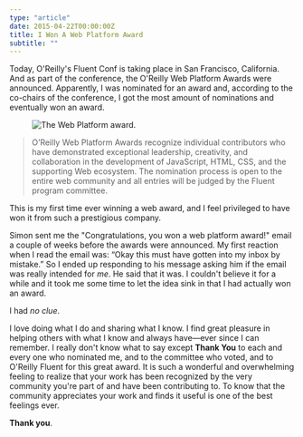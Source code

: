 ```yaml
---
type: "article"
date: 2015-04-22T00:00:00Z
title: I Won A Web Platform Award
subtitle: ""
---
```


Today, O'Reilly's Fluent Conf is taking place in San Francisco, California. And as part of the conference, the O'Reilly Web Platform Awards were announced. Apparently, I was nominated for an award and, according to the co-chairs of the conference, I got the most amount of nominations and eventually won an award.

<figure>
	<img src="../../images/web-platform-award.jpg" alt="The Web Platform award.">
</figure>

<blockquote>
	O’Reilly Web Platform Awards recognize individual contributors who have demonstrated exceptional leadership, creativity, and collaboration in the development of JavaScript, HTML, CSS, and the supporting Web ecosystem. The nomination process is open to the entire web community and all entries will be judged by the Fluent program committee.
</blockquote>



This is my first time ever winning a web award, and I feel privileged to have won it from such a prestigious company.

Simon sent me the "Congratulations, you won a web platform award!" email a couple of weeks before the awards were announced. My first reaction when I read the email was: “Okay this must have gotten into my inbox by mistake.” So I ended up responding to his message asking him if the email was really intended for _me_. He said that it was. I couldn't believe it for a while and it took me some time to let the idea sink in that I had actually won an award.

I had _no clue_.

I love doing what I do and sharing what I know. I find great pleasure in helping others with what I know and always have—ever since I can remember. I really don't know what to say except __Thank You__ to each and every one who nominated me, and to the committee who voted, and to O'Reilly Fluent for this great award. It is such a wonderful and overwhelming feeling to realize that your work has been recognized by the very community you're part of and have been contributing to. To know that the community appreciates your work and finds it useful is one of the best feelings ever.

__Thank you__.



